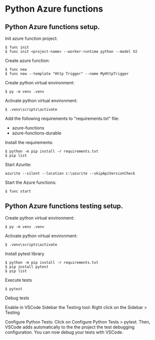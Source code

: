 # Python Azure functions

## Python Azure functions setup.

Init azure function project:

```console
$ func init
$ func init <project-name> --worker-runtime python --model V2
```

Create azure function:

```console
$ func new
$ func new --template "Http Trigger" --name MyHttpTrigger
```

Create python virtual environment:

```console
$ py -m venv .venv
```

Activate python virtual environment:

```console
$ .venv\scripts\activate
```

Add the following requirements to "requirements.txt" file:

- azure-functions
- azure-functions-durable

Install the requirements:

```console
$ python -m pip install -r requirements.txt
$ pip list
```

Start Azurite:

```console
azurite --silent --location c:\azurite --skipApiVersionCheck
```

Start the Azure functions:

```console
$ func start
```

## Python Azure functions testing setup.

Create python virtual environment:

```console
$ py -m venv .venv
```

Activate python virtual environment:

```console
$ .venv\scripts\activate
```

Install pytest library

```console
$ python -m pip install -r requirements.txt
$ pip install pytest
$ pip list
```

Execute tests

```console
$ pytest
```

Debug tests

Enable in VSCode Sidebar the Testing tool: Right click on the Sidebar > Testing

Configure Python Tests: Click on Configure Python Tests > pytest. Then, VSCode adds automatically to the the project the test debugging configuration. You can now debug your tests with VSCode.

